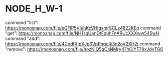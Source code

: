 # NODE_H_W-1
command "list": https://monosnap.com/file/eGFlP5VIuhKcVHIgxmrSCLz4822KEn
command "get": https://monosnap.com/file/NH1sgUenDtFquhFnARUcXXXww545wH
command "add": https://monosnap.com/file/4CodfXlpXJp6VpPnqdIk3n2oV2XH2j
command "remove": https://monosnap.com/file/hozNiQ5gCaNMry47hCjYF79xJdvTG6